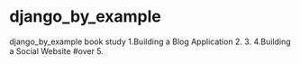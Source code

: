 # django_by_example
django_by_example book study
1.Building a Blog Application
2.
3.
4.Building a Social Website #over
5.
